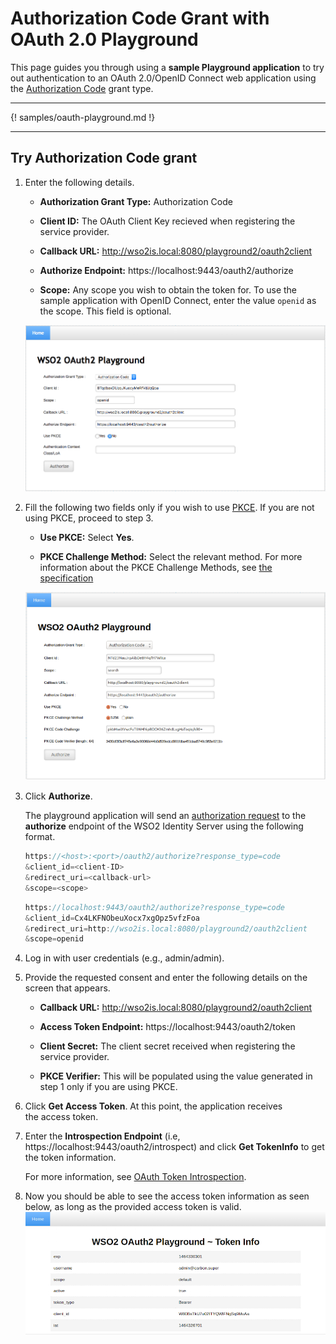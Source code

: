 # Authorization Code Grant with OAuth 2.0 Playground

This page guides you through using a **sample Playground application** to try out authentication to an OAuth 2.0/OpenID Connect web application using the [Authorization Code](insertlink) grant type.

----

{! samples/oauth-playground.md !}

----

## Try Authorization Code grant 

1.  Enter the following details.

    - **Authorization Grant Type:** Authorization Code 
    
    - **Client ID:** The OAuth Client Key recieved when registering the service provider.
    
    - **Callback URL:** http://wso2is.local:8080/playground2/oauth2client
    
    - **Authorize Endpoint:** https://localhost:9443/oauth2/authorize
    
    - **Scope:** Any scope you wish to obtain the token for. To use the sample application with OpenID Connect, enter the value `openid` as the scope. This field is optional. 

	![auth-code-without-pkce.png](../assets/img/guides/auth-code-without-pkce.png) 

2. Fill the following two fields only if you wish to use [PKCE](insertlink). If you are not using PKCE, proceed to step 3.

	- **Use PKCE:** Select **Yes**. 

	- **PKCE Challenge Method:** Select the relevant method. For more information about the PKCE Challenge Methods, see [the specification](https://tools.ietf.org/html/rfc7636#section-4.2)

      
    ![auth-code-with-pkce](../assets/img/guides/auth-code-with-pkce.png) 
    
3. Click **Authorize**. 

	The playground application will send an
	[authorization request](https://tools.ietf.org/html/rfc6749#section-4.1.1)
	to the **authorize** endpoint of the WSO2 Identity Server using the
	following format.
	
	```java tab="Request Format"
	https://<host>:<port>/oauth2/authorize?response_type=code
	&client_id=<client-ID>
	&redirect_uri=<callback-url>
	&scope=<scope>
	```
	
	```java tab="Sample Request"
	https://localhost:9443/oauth2/authorize?response_type=code
	&client_id=Cx4LKFNObeuXocx7xgOpz5vfzFoa
	&redirect_uri=http://wso2is.local:8080/playground2/oauth2client
	&scope=openid
	``` 

3. Log in with user credentials (e.g., admin/admin).  

4.  Provide the requested consent and enter the following details on the screen that appears. 

    - **Callback URL:** http://wso2is.local:8080/playground2/oauth2client

    - **Access Token Endpoint:** https://localhost:9443/oauth2/token 

    - **Client Secret:** The client secret received when registering the service provider.

	- **PKCE Verifier:** This will be populated using the value generated in step 1 only if you are using PKCE. 
      

5. Click **Get Access Token**. At this point, the application receives the access token. 

6. Enter the **Introspection Endpoint** (i.e, https://localhost:9443/oauth2/introspect) and click **Get TokenInfo** to get the token   information. 

	For more information, see [OAuth Token Introspection](insertlink).

7.  Now you should be able to see the access token information as seen
    below, as long as the provided access token is valid.  
    ![access-token-info](../assets/img/guides/access-token-info.png)

